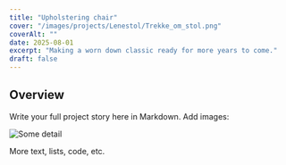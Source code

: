```yaml
---
title: "Upholstering chair"
cover: "/images/projects/Lenestol/Trekke_om_stol.png"
coverAlt: ""
date: 2025-08-01
excerpt: "Making a worn down classic ready for more years to come."
draft: false
---
```


## Overview

Write your full project story here in Markdown. Add images:

![Some detail](/images/projects/SCR-20250825-psgh.png)

More text, lists, code, etc.

